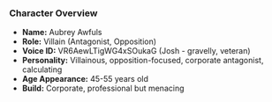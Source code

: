 ### Character Overview

- **Name:** Aubrey Awfuls
- **Role:** Villain (Antagonist, Opposition)
- **Voice ID:** VR6AewLTigWG4xSOukaG (Josh - gravelly, veteran)
- **Personality:** Villainous, opposition-focused, corporate antagonist, calculating
- **Age Appearance:** 45-55 years old
- **Build:** Corporate, professional but menacing
